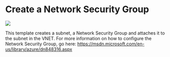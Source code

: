 # Create a Network Security Group

<a href="https://portal.azure.com/#create/Microsoft.Template/uri/https%3A%2F%2Fraw.githubusercontent.com%2FAzure%2Fazure-quickstart-templates%2Fmaster%2F101-security-group-create%2Fazuredeploy.json" target="_blank">
    <img src="http://azuredeploy.net/deploybutton.png"/>
</a>

This template creates a subnet, a Network Security Group and attaches it to the subnet in the VNET. For more information on how to configure the Network Security Group, go here: https://msdn.microsoft.com/en-us/library/azure/dn848316.aspx
